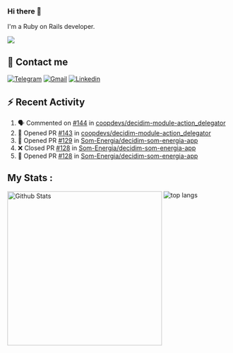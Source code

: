 ### Hi there 👋

I'm a Ruby on Rails developer.

<img src="https://komarev.com/ghpvc/?username=antopalidi&color=blueviolet">

## 📩 Contact me 
[![Telegram](https://img.shields.io/badge/Telegram-2CA5E0?style=for-the-badge&logo=telegram&logoColor=white)](https://t.me/anna_top)
[![Gmail](https://img.shields.io/badge/email-D14836?style=for-the-badge&logo=gmail&logoColor=white)](mailto:topalidisanna@gmail.com)
[![Linkedin](https://img.shields.io/badge/LinkedIn-0077B5?style=for-the-badge&logo=linkedin&logoColor=white)](https://www.linkedin.com/in/topalidi/)
<!-- [![Codewars](https://img.shields.io/badge/Codewars-B1361E?style=for-the-badge&logo=Codewars&logoColor=white)](https://www.codewars.com/users/antopalidi) -->

## :zap: Recent Activity

<!--START_SECTION:activity-->
1. 🗣 Commented on [#144](https://github.com/coopdevs/decidim-module-action_delegator/issues/144) in [coopdevs/decidim-module-action_delegator](https://github.com/coopdevs/decidim-module-action_delegator)
2. 💪 Opened PR [#143](https://github.com/coopdevs/decidim-module-action_delegator/pull/143) in [coopdevs/decidim-module-action_delegator](https://github.com/coopdevs/decidim-module-action_delegator)
3. 💪 Opened PR [#129](https://github.com/Som-Energia/decidim-som-energia-app/pull/129) in [Som-Energia/decidim-som-energia-app](https://github.com/Som-Energia/decidim-som-energia-app)
4. ❌ Closed PR [#128](https://github.com/Som-Energia/decidim-som-energia-app/pull/128) in [Som-Energia/decidim-som-energia-app](https://github.com/Som-Energia/decidim-som-energia-app)
5. 💪 Opened PR [#128](https://github.com/Som-Energia/decidim-som-energia-app/pull/128) in [Som-Energia/decidim-som-energia-app](https://github.com/Som-Energia/decidim-som-energia-app)
<!--END_SECTION:activity-->

## My Stats :
<!--
<img alt="activity" src="https://streak-stats.demolab.com?user=antopalidi" />
-->
<div>
<img align="top" width="350px" alt="Github Stats" src="https://github-readme-stats-1-brown.vercel.app/api?username=antopalidi&count_private=true&show_icons=true&hide_border=true" />
<img align="top" alt="top langs" src="https://github-readme-stats-1-brown.vercel.app/api/top-langs/?username=antopalidi&layout=compact" />
 </div>
<!--
#### [My CV](https://antopalidi.github.io/my_cv/)
-->

<!--
**antopalidi/antopalidi** is a ✨ _special_ ✨ repository because its `README.md` (this file) appears on your GitHub profile.
-->
